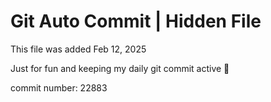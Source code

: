 # Git Auto Commit | Hidden File

This file was added Feb 12, 2025

Just for fun and keeping my daily git commit active 🤪

commit number: 22883
